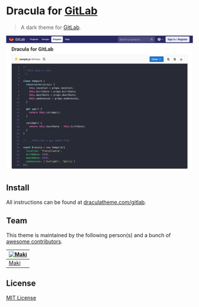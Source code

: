 # Dracula for [GitLab](https://gitlab.com/explore)

> A dark theme for [GitLab](https://gitlab.com/explore).

![Screenshot](./screenshot.png)

## Install

All instructions can be found at [draculatheme.com/gitlab](https://draculatheme.com/gitlab).

## Team

This theme is maintained by the following person(s) and a bunch of [awesome contributors](https://github.com/dracula/template/graphs/contributors).

| [![Maki](https://avatars0.githubusercontent.com/u/8362329?v=3&s=70)](https://github.com/nesl247) |
| --- |
| [Maki](https://github.com/makitsune) |

## License

[MIT License](./LICENSE)